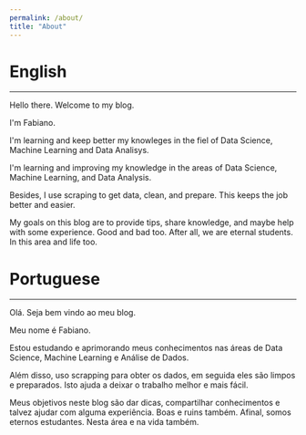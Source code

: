 ```yaml
---
permalink: /about/
title: "About"
---
```


# English
---

Hello there. Welcome to my blog.

I'm Fabiano.

I'm learning and keep better my knowleges in the fiel of Data Science, Machine Learning and Data Analisys.

I'm learning and improving my knowledge in the areas of Data Science, Machine Learning, and Data Analysis.

Besides, I use scraping to get data, clean, and prepare. This keeps the job better and easier.

My goals on this blog are to provide tips, share knowledge, and maybe help with some experience. Good and bad too. After all, we are eternal students. In this area and life too.


# Portuguese
---

Olá. Seja bem vindo ao meu blog.

Meu nome é Fabiano. 

Estou estudando e aprimorando meus conhecimentos nas áreas de Data Science, Machine Learning e Análise de Dados.

Além disso, uso scrapping para obter os dados, em seguida eles são limpos e preparados. Isto ajuda a deixar o trabalho melhor e mais fácil.

Meus objetivos neste blog são dar dicas, compartilhar conhecimentos e talvez ajudar com alguma experiência. Boas e ruins também. Afinal, somos eternos estudantes. Nesta área e na vida também.

